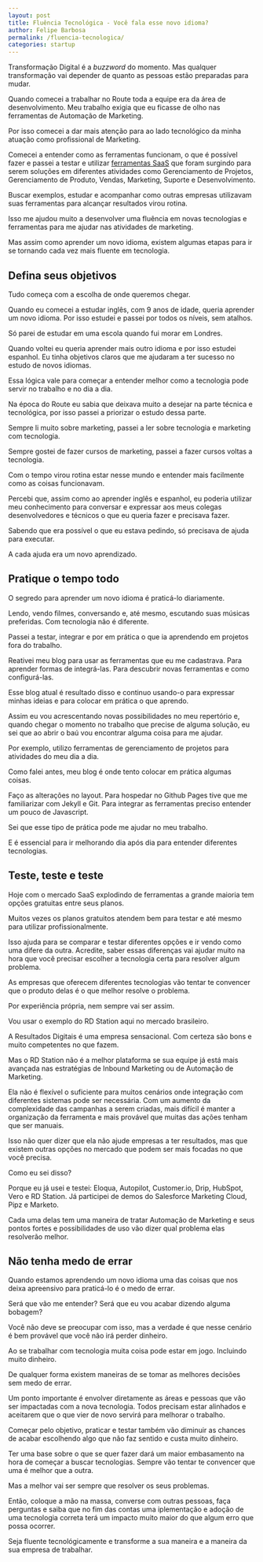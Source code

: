 ```yaml
---
layout: post
title: Fluência Tecnológica - Você fala esse novo idioma?
author: Felipe Barbosa
permalink: /fluencia-tecnologica/
categories: startup
--- 
```


Transformação Digital é a *buzzword* do momento. Mas qualquer transformação vai depender de quanto as pessoas estão preparadas para mudar.

Quando comecei a trabalhar no Route toda a equipe era da área de desenvolvimento. Meu trabalho exigia que eu ficasse de olho nas ferramentas de Automação de Marketing.

Por isso comecei a dar mais atenção para ao lado tecnológico da minha atuação como profissional de Marketing.

Comecei a entender como as ferramentas funcionam, o que é possível fazer e passei a testar e utilizar [ferramentas SaaS](/ferramentas) que foram surgindo para serem soluções em diferentes atividades como Gerenciamento de Projetos, Gerenciamento de Produto, Vendas, Marketing, Suporte e Desenvolvimento.

Buscar exemplos, estudar e acompanhar como outras empresas utilizavam suas ferramentas para alcançar resultados virou rotina.

Isso me ajudou muito a desenvolver uma fluência em novas tecnologias e ferramentas para me ajudar nas atividades de marketing.

Mas assim como aprender um novo idioma, existem algumas etapas para ir se tornando cada vez mais fluente em tecnologia.

## Defina seus objetivos

Tudo começa com a escolha de onde queremos chegar. 

Quando eu comecei a estudar inglês, com 9 anos de idade, queria aprender um novo idioma. Por isso estudei e passei por todos os níveis, sem atalhos.

Só parei de estudar em uma escola quando fui morar em Londres.

Quando voltei eu queria aprender mais outro idioma e por isso estudei espanhol. Eu tinha objetivos claros  que me ajudaram a ter sucesso no estudo de novos idiomas.

Essa lógica vale para começar a entender melhor como a tecnologia pode servir no trabalho e no dia a dia.

Na época do Route eu sabia que deixava muito a desejar na parte técnica e tecnológica, por isso passei a priorizar o estudo dessa parte.

Sempre li muito sobre marketing, passei a ler sobre tecnologia e marketing com tecnologia.

Sempre gostei de fazer cursos de marketing, passei a fazer cursos voltas a tecnologia. 

Com o tempo virou rotina estar nesse mundo e entender mais facilmente como as coisas funcionavam.

Percebi que, assim como ao aprender inglês e espanhol, eu poderia utilizar meu conhecimento para conversar e expressar aos meus colegas desenvolvedores e técnicos o que eu queria fazer e precisava fazer.

Sabendo que era possível o que eu estava pedindo, só precisava de ajuda para executar.

A cada ajuda era um novo aprendizado.

## Pratique o tempo todo

O segredo para aprender um novo idioma é praticá-lo diariamente.

Lendo, vendo filmes, conversando e, até mesmo, escutando suas músicas preferidas. Com tecnologia não é diferente.

Passei a testar, integrar e por em prática o que ia aprendendo em projetos fora do trabalho. 

Reativei meu blog para usar as ferramentas que eu me cadastrava. Para aprender formas de integrá-las. Para descubrir novas ferramentas e como configurá-las.

Esse blog atual é resultado disso e continuo usando-o para expressar minhas ideias e para colocar em prática o que aprendo.

Assim eu vou acrescentando novas possibilidades no meu repertório e, quando chegar o momento no trabalho que precise de alguma solução, eu sei que ao abrir o baú vou encontrar alguma coisa para me ajudar.

Por exemplo, utilizo ferramentas de gerenciamento de projetos para atividades do meu dia a dia.

Como falei antes, meu blog é onde tento colocar em prática algumas coisas.

Faço as alterações no layout. Para hospedar no Github Pages tive que me familiarizar com Jekyll e Git. Para integrar as ferramentas preciso entender um pouco de Javascript.

Sei que esse tipo de prática pode me ajudar no meu trabalho. 

E é essencial para ir melhorando dia após dia para entender diferentes tecnologias.

## Teste, teste e teste

Hoje com o mercado SaaS explodindo de ferramentas a grande maioria tem opções gratuitas entre seus planos. 

Muitos vezes os planos gratuitos atendem bem para testar e até mesmo para utilizar profissionalmente.

Isso ajuda para se comparar e testar diferentes opções e ir vendo como uma difere da outra. Acredite, saber essas diferenças vai ajudar muito na hora que você precisar escolher a tecnologia certa para resolver algum problema.

As empresas que oferecem diferentes tecnologias vão tentar te convencer que o  produto delas é o que melhor resolve o problema.

Por experiência própria, nem sempre vai ser assim.

Vou usar o exemplo do RD Station aqui no mercado brasileiro.

A Resultados Digitais é uma empresa sensacional. Com certeza são bons e muito competentes no que fazem.

Mas o RD Station não é a melhor plataforma se sua equipe já está mais avançada nas estratégias de Inbound Marketing ou de Automação de Marketing.

Ela não é flexível o suficiente para muitos cenários onde integração com diferentes sistemas pode ser necessária. Com um aumento da complexidade das campanhas a serem criadas, mais difícil é manter a organização da ferramenta e mais provável que muitas das ações tenham que ser manuais.

Isso não quer dizer que ela não ajude empresas a ter resultados, mas que existem outras opções no mercado que podem ser mais focadas no que você precisa.

Como eu sei disso?

Porque eu já usei e testei: Eloqua, Autopilot, Customer.io, Drip, HubSpot, Vero e RD Station. Já participei de demos do Salesforce Marketing Cloud, Pipz e Marketo. 

Cada uma delas tem uma maneira de tratar Automação de Marketing e seus pontos fortes e possibilidades de uso vão dizer qual problema elas resolverão melhor.

## Não tenha medo de errar

Quando estamos aprendendo um novo idioma uma das coisas que nos deixa apreensivo para praticá-lo é o medo de errar.

Será que vão me entender? Será que eu vou acabar dizendo alguma bobagem?

Você não deve se preocupar com isso, mas a verdade é que nesse cenário é bem provável que você não irá perder dinheiro.

Ao se trabalhar com tecnologia muita coisa pode estar em jogo. Incluindo muito dinheiro.

De qualquer forma existem maneiras de se tomar as melhores decisões sem medo de errar.

Um ponto importante é envolver diretamente as áreas e pessoas que vão ser impactadas com a nova tecnologia. Todos precisam estar alinhados e aceitarem que o que vier de novo servirá para melhorar o trabalho.

Começar pelo objetivo, praticar e testar também vão diminuir as chances de acabar escolhendo algo que não faz sentido e custa muito dinheiro.

Ter uma base sobre o que se quer fazer dará um maior embasamento na hora de começar a buscar tecnologias. Sempre vão tentar te convencer que uma é melhor que a outra.

Mas a melhor vai ser sempre que resolver os seus problemas. 

Então, coloque a mão na massa, converse com outras pessoas, faça perguntas e saiba que no fim das contas uma iplementação e adoção de uma tecnologia correta terá um impacto muito maior do que algum erro que possa ocorrer.

Seja fluente tecnológicamente e transforme a sua maneira e a maneira da sua empresa de trabalhar.



